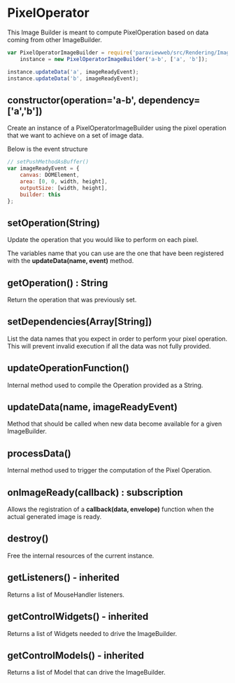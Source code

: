 # PixelOperator

This Image Builder is meant to compute PixelOperation based on data coming
from other ImageBuilder.

```js
var PixelOperatorImageBuilder = require('paraviewweb/src/Rendering/Image/PixelOperatorImageBuilder'),
    instance = new PixelOperatorImageBuilder('a-b', ['a', 'b']);

instance.updateData('a', imageReadyEvent);
instance.updateData('b', imageReadyEvent);
```

## constructor(operation='a-b', dependency=['a','b'])

Create an instance of a PixelOperatorImageBuilder using the pixel operation that
we want to achieve on a set of image data.

Below is the event structure

```js
// setPushMethodAsBuffer()
var imageReadyEvent = {
    canvas: DOMElement,
    area: [0, 0, width, height],
    outputSize: [width, height],
    builder: this
};
```

## setOperation(String)

Update the operation that you would like to perform on each pixel.

The variables name that you can use are the one that have been registered with
the __updateData(name, event)__ method.

## getOperation() : String

Return the operation that was previously set.

## setDependencies(Array[String])

List the data names that you expect in order to perform your pixel operation.
This will prevent invalid execution if all the data was not fully provided.

## updateOperationFunction()

Internal method used to compile the Operation provided as a String.

## updateData(name, imageReadyEvent)

Method that should be called when new data become available for a given
ImageBuilder.

## processData()

Internal method used to trigger the computation of the Pixel Operation.

## onImageReady(callback) : subscription

Allows the registration of a __callback(data, envelope)__ function when the
actual generated image is ready.

## destroy()

Free the internal resources of the current instance.

## getListeners() - inherited

Returns a list of MouseHandler listeners.

## getControlWidgets() - inherited

Returns a list of Widgets needed to drive the ImageBuilder.

## getControlModels() - inherited

Returns a list of Model that can drive the ImageBuilder.
